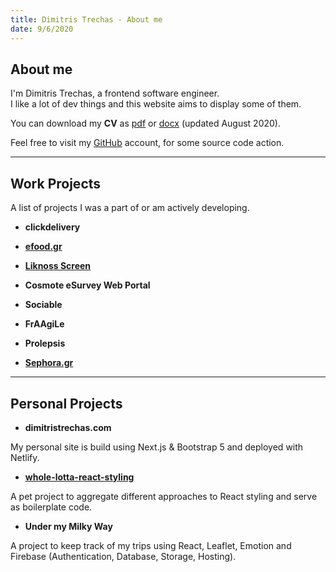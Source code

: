```yaml
---
title: Dimitris Trechas - About me
date: 9/6/2020
---
```


## About me

I'm Dimitris Trechas, a frontend software engineer. <br/>I like a lot of dev things and this website aims to display some of them.

You can download my **CV** as [pdf](https://drive.google.com/file/d/18B2E5nFCfe1-cJE-UE4KOSjZ-EDSr969/view?usp=sharing) or [docx](https://docs.google.com/document/d/1-DEoD543b2qTUM2gCkSGUau7fhoMX_u3OB27Jqti9iI/edit?usp=sharing) (updated August 2020).

Feel free to visit my [GitHub](https://github.com/dimitristrechas) account, for some source code action.

---

## Work Projects

A list of projects I was a part of or am actively developing.

- **clickdelivery**

- [**efood.gr**](https://www.efood.gr/)

- [**Liknoss Screen**](https://www.liknoss.com/en/liknoss-screen/)

- **Cosmote eSurvey Web Portal**

- **Sociable**

- **FrAAgiLe**

- **Prolepsis**

- [**Sephora.gr**](https://www.sephora.gr/)

---

## Personal Projects

- **dimitristrechas.com**

My personal site is build using Next.js & Bootstrap 5 and deployed with Netlify.

- [**whole-lotta-react-styling**](https://dimitristrechas.github.io/whole-lotta-react-styling/)

A pet project to aggregate different approaches to React styling and serve as boilerplate code.

- **Under my Milky Way**

A project to keep track of my trips using React, Leaflet, Emotion and Firebase (Authentication, Database, Storage, Hosting).
